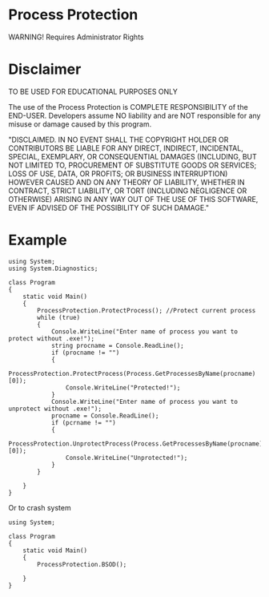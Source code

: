 # Process Protection
WARNING! Requires Administrator Rights
# Disclaimer
TO BE USED FOR EDUCATIONAL PURPOSES ONLY

The use of the Process Protection is COMPLETE RESPONSIBILITY of the END-USER. Developers assume NO liability and are NOT responsible for any misuse or damage caused by this program.

"DISCLAIMED. IN NO EVENT SHALL THE COPYRIGHT HOLDER OR CONTRIBUTORS BE LIABLE FOR ANY DIRECT, INDIRECT, INCIDENTAL, SPECIAL, EXEMPLARY, OR CONSEQUENTIAL DAMAGES (INCLUDING, BUT NOT LIMITED TO, PROCUREMENT OF SUBSTITUTE GOODS OR SERVICES; LOSS OF USE, DATA, OR PROFITS; OR BUSINESS INTERRUPTION) HOWEVER CAUSED AND ON ANY THEORY OF LIABILITY, WHETHER IN CONTRACT, STRICT LIABILITY, OR TORT (INCLUDING NEGLIGENCE OR OTHERWISE) ARISING IN ANY WAY OUT OF THE USE OF THIS SOFTWARE, EVEN IF ADVISED OF THE POSSIBILITY OF SUCH DAMAGE."
# Example
````
using System;
using System.Diagnostics;

class Program
{
	static void Main()
	{
		ProcessProtection.ProtectProcess(); //Protect current process
		while (true)
		{
			Console.WriteLine("Enter name of process you want to protect without .exe!");
			string procname = Console.ReadLine();
			if (procname != "")
			{
				ProcessProtection.ProtectProcess(Process.GetProcessesByName(procname)[0]);
				Console.WriteLine("Protected!");
			}
			Console.WriteLine("Enter name of process you want to unprotect without .exe!");
			procname = Console.ReadLine();
			if (pcrname != "")
			{
				ProcessProtection.UnprotectProcess(Process.GetProcessesByName(procname)[0]);
				Console.WriteLine("Unprotected!");
			}
		}
		
	}
}
````
Or to crash system
````
using System;

class Program
{
	static void Main()
	{
		ProcessProtection.BSOD();
		
	}
}
````
